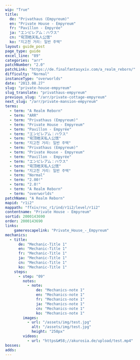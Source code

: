 ```yaml
---
wip: "True"
title:
  de: "Privathaus (Empyreum)"
  en: "Private House - Empyreum"
  fr: "Pavillon - Empyrée"
  ja: "エンピレアム：ハウス"
  cn: "穹顶皓天私人公馆"
  ko: "지고천 거리: 일반 주택"
layout: guide_post
page_type: guide
excel_line: "89"
categories: "arr"
patchNumber: "2.0"
patchLink: "https://de.finalfantasyxiv.com/a_realm_reborn/"
difficulty: "Normal"
instanceType: "overworlds"
date: "2013.08.27"
slug: "private-house-empyreum"
slug_translate: "privathaus-empyreum"
previous_slug: "/arr/private-cottage-empyreum"
next_slug: "/arr/private-mansion-empyreum"
terms:
  - term: "A Realm Reborn"
  - term: "ARR"
  - term: "Privathaus (Empyreum)"
  - term: "Private House - Empyreum"
  - term: "Pavillon - Empyrée"
  - term: "エンピレアム：ハウス"
  - term: "穹顶皓天私人公馆"
  - term: "지고천 거리: 일반 주택"
  - term: "Privathaus (Empyreum)"
  - term: "Private House - Empyreum"
  - term: "Pavillon - Empyrée"
  - term: "エンピレアム：ハウス"
  - term: "穹顶皓天私人公馆"
  - term: "지고천 거리: 일반 주택"
  - term: "Normal"
  - term: "2.00!"
  - term: "2.0!"
  - term: "A Realm Reborn"
  - term: "overworlds"
patchName: "A Realm Reborn"
mapid: "r1i2"
mappath: "ffxiv/roc_r1/ind/r1i2/level/r1i2"
contentname: "Private House - Empyreum"
sortid: 2000143690
order: 2000143690
links:
    gamerescapelink: "Private_House_-_Empyreum"
mechanics:
  - title:
      de: "Mechanic-Title 1"
      en: "Mechanic-Title 1"
      fr: "Mechanic-Title 1"
      ja: "Mechanic-Title 1"
      cn: "Mechanic-Title 1"
      ko: "Mechanic-Title 1"
    steps:
      - step: "09"
        notes:
          - note:
              de: "Mechanics-note 1"
              en: "Mechanics-note 1"
              fr: "Mechanics-note 1"
              ja: "Mechanics-note 1"
              cn: "Mechanics-note 1"
              ko: "Mechanics-note 1"
        images:
          - url: "/assets/img/test.jpg"
            alt: "/assets/img/test.jpg"
            height: "250px"
        videos:
          - url: "https&#58;//akurosia.de/upload/test.mp4"
bosses:
adds:
---
```

